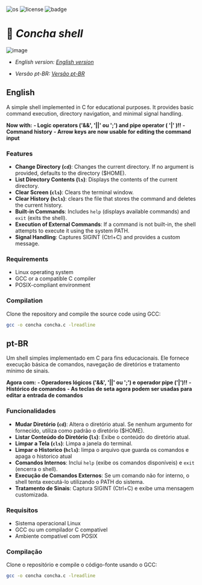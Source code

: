 ![os](https://camo.githubusercontent.com/e6d28433c0c1041770537fc7f5af3110f9d9cb0b8e8aded756769aebdba81135/68747470733a2f2f696d672e736869656c64732e696f2f62616467652f2d4c696e75782d677265793f6c6f676f3d6c696e7578)
![license](https://img.shields.io/badge/License-Unlicense-green)  ![badge](https://img.shields.io/badge/Lang-C-blue)
# 🐚 *Concha shell* 
![image](https://media4.giphy.com/media/v1.Y2lkPTc5MGI3NjExOWN6aDd4ZGYzYWkyZjN2MGh4cTA0eWp2NjQ4NDJ5ZWkyenphOWY3cyZlcD12MV9pbnRlcm5hbF9naWZfYnlfaWQmY3Q9Zw/adAyFMeT3HF5uzuNKr/giphy.gif)



- *English version: [English version](#English)* 

- *Versão pt-BR: [Versão pt-BR](#pt-BR)*


## English 

A simple shell implemented in C for educational purposes. It provides basic command execution, directory navigation, and minimal signal handling.

**Now with:**
  **- Logic operators ('&&', '||' ou ';') and pipe operator ( '|' )!!**
  **- Command history**
  **- Arrow keys are now usable for editing the command input**

### Features
- **Change Directory (`cd`)**: Changes the current directory. If no argument is provided, defaults to the directory ($HOME).
- **List Directory Contents (`ls`)**: Displays the contents of the current directory.
- **Clear Screen (`cls`)**: Clears the terminal window.
- **Clear History (`hcls`)**: clears the file that stores the command and deletes the current history.
- **Built-in Commands**: Includes `help` (displays available commands) and `exit` (exits the shell).
- **Execution of External Commands**: If a command is not built-in, the shell attempts to execute it using the system PATH.
- **Signal Handling**: Captures SIGINT (Ctrl+C) and provides a custom message.

### Requirements
- Linux operating system
- GCC or a compatible C compiler
- POSIX-compliant environment

### Compilation
Clone the repository and compile the source code using GCC:

```bash
gcc -o concha concha.c -lreadline
```

## pt-BR

Um shell simples implementado em C para fins educacionais. Ele fornece execução básica de comandos, navegação de diretórios e tratamento mínimo de sinais.

**Agora com:**
**- Operadores lógicos ('&&', '||' ou ';') e operador pipe ('|')!!**
**- Histórico de comandos**
**- As teclas de seta agora podem ser usadas para editar a entrada de comandos**

### Funcionalidades
- **Mudar Diretório (`cd`)**: Altera o diretório atual. Se nenhum argumento for fornecido, utiliza como padrão o diretório ($HOME).
- **Listar Conteúdo do Diretório (`ls`)**: Exibe o conteúdo do diretório atual.
- **Limpar a Tela (`cls`)**: Limpa a janela do terminal.
- **Limpar o Historico (`hcls`)**: limpa o arquivo que guarda os comandos e apaga o historico atual
- **Comandos Internos**: Inclui `help` (exibe os comandos disponíveis) e `exit` (encerra o shell).
- **Execução de Comandos Externos**: Se um comando não for interno, o shell tenta executá-lo utilizando o PATH do sistema.
- **Tratamento de Sinais**: Captura SIGINT (Ctrl+C) e exibe uma mensagem customizada.

### Requisitos
- Sistema operacional Linux
- GCC ou um compilador C compatível
- Ambiente compatível com POSIX

### Compilação
Clone o repositório e compile o código-fonte usando o GCC:

```bash
gcc -o concha concha.c -lreadline
```
